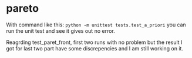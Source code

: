 # pareto

With command like this: `python -m unittest tests.test_a_priori`
you can run the unit test and see it gives out no error.

Reagrding test_paret_front, first two runs with no problem but the result I got for last two part have some discrepencies and I am still working on it.
